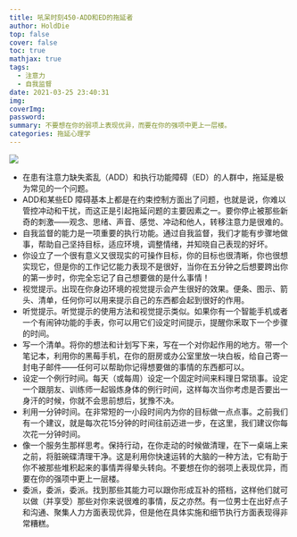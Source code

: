 ```yaml
---
title: 吼呆时刻450-ADD和ED的拖延者
author: HoldDie
top: false
cover: false
toc: true
mathjax: true
tags:
  - 注意力
  - 自我监督
date: 2021-03-25 23:40:31
img:
coverImg:
password:
summary: 不要想在你的弱项上表现优异，而要在你的强项中更上一层楼。
categories: 拖延心理学
---
```


![](https://cdn.jsdelivr.net/gh/asxing/img1/20210325234415.png)

- 在患有注意力缺失紊乱（ADD）和执行功能障碍（ED）的人群中，拖延是极为常见的一个问题。
- ADD和某些ED 障碍基本上都是在约束控制方面出了问题，也就是说，你难以管控冲动和干扰，而这正是引起拖延问题的主要因素之一。要你停止被那些新奇的刺激——观念、思绪、声音、感觉、冲动和他人，转移注意力是很难的。
- 自我监督的能力是一项重要的执行功能。通过自我监督，我们才能有步骤地做事，帮助自己坚持目标，适应环境，调整情绪，并知晓自己表现的好坏。
- 你设立了一个很有意义又很现实的可操作目标，你的目标也很清晰，你也很想实现它，但是你的工作记忆能力表现不是很好，当你在五分钟之后想要跨出你的第一步时，你完全忘记了自己想要做的是什么事情！
- 视觉提示。出现在你身边环境的视觉提示会产生很好的效果。便条、图示、箭头、清单，任何你可以用来提示自己的东西都会起到很好的作用。
- 听觉提示。听觉提示的使用方法和视觉提示类似。如果你有一个智能手机或者一个有闹钟功能的手表，你可以用它们设定时间提示，提醒你釆取下一个步骤的时间。
- 写一个清单。将你的想法和计划写下来，写在一个对你起作用的地方。带一个笔记本，利用你的黑莓手机，在你的厨房或办公室里放一块白板，给自己寄一封电子邮件——任何可以帮助你记得想要做的事情的东西都可以。
- 设定一个例行时间。每天（或每周）设定一个固定时间来料理日常琐事。设定一个跟朋友、训练师一起锻炼身体的例行时间，这样每次当你考虑是否要出一身汗的时候，你就不会思前想后，犹豫不决。
- 利用一分钟时间。在非常短的一小段时间内为你的目标做一点点事。之前我们有一个建议，就是每次花15分钟的时间往前迈进一步，在这里，我们建议你每次花一分钟时间。
- 像一个服务生那样思考。保持行动，在你走动的时候做清理，在下一桌端上来之前，将脏碗碟清理干净。这是利用你快速运转的大脑的一种方法，它有助于你不被那些堆积起来的事情弄得晕头转向。不要想在你的弱项上表现优异，而要在你的强项中更上一层楼。
- 委派，委派，委派。找到那些其能力可以跟你形成互补的搭档，这样他们就可以做（并享受）那些对你来说很难的事情，反之亦然。有一位男士在出好点子和沟通、聚集人力方面表现优异，但是他在具体实施和细节执行方面表现得非常糟糕。